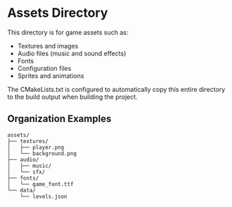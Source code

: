 # Assets Directory

This directory is for game assets such as:
- Textures and images
- Audio files (music and sound effects)
- Fonts
- Configuration files
- Sprites and animations

The CMakeLists.txt is configured to automatically copy this entire directory to the build output when building the project.

## Organization Examples

```
assets/
├── textures/
│   ├── player.png
│   └── background.png
├── audio/
│   ├── music/
│   └── sfx/
├── fonts/
│   └── game_font.ttf
└── data/
    └── levels.json
```
